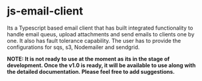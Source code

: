 # js-email-client
Its a Typescript based email client that has built integrated functionality to handle email queus, upload attachments and send emails to clients one by one. It also has fault tolerance capability. The user has to provide the configurations for sqs, s3, Nodemailer and sendgrid.

**NOTE: It is not ready to use at the moment as its in the stage of development. Once the v1.0 is ready, it will be available to use along with the detailed documentation. Please feel free to add suggestions.**
